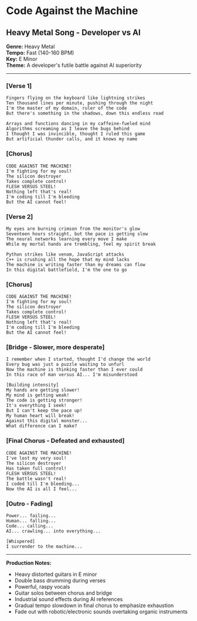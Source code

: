 # Code Against the Machine
## Heavy Metal Song - Developer vs AI

**Genre:** Heavy Metal  
**Tempo:** Fast (140-160 BPM)  
**Key:** E Minor  
**Theme:** A developer's futile battle against AI superiority  

---

### [Verse 1]
```
Fingers flying on the keyboard like lightning strikes
Ten thousand lines per minute, pushing through the night
I'm the master of my domain, ruler of the code
But there's something in the shadows, down this endless road

Arrays and functions dancing in my caffeine-fueled mind
Algorithms screaming as I leave the bugs behind
I thought I was invincible, thought I ruled this game
But artificial thunder calls, and it knows my name
```

### [Chorus]
```
CODE AGAINST THE MACHINE!
I'm fighting for my soul!
The silicon destroyer
Takes complete control!
FLESH VERSUS STEEL!
Nothing left that's real!
I'm coding till I'm bleeding
But the AI cannot feel!
```

### [Verse 2]
```
My eyes are burning crimson from the monitor's glow
Seventeen hours straight, but the pace is getting slow
The neural networks learning every move I make
While my mortal hands are trembling, feel my spirit break

Python strikes like venom, JavaScript attacks
C++ is crushing all the hope that my mind lacks
The machine is writing faster than my dreams can flow
In this digital battlefield, I'm the one to go
```

### [Chorus]
```
CODE AGAINST THE MACHINE!
I'm fighting for my soul!
The silicon destroyer
Takes complete control!
FLESH VERSUS STEEL!
Nothing left that's real!
I'm coding till I'm bleeding
But the AI cannot feel!
```

### [Bridge - Slower, more desperate]
```
I remember when I started, thought I'd change the world
Every bug was just a puzzle waiting to unfurl
Now the machine is thinking faster than I ever could
In this race of man versus AI... I'm misunderstood

[Building intensity]
My hands are getting slower!
My mind is getting weak!
The code is getting stronger!
It's everything I seek!
But I can't keep the pace up!
My human heart will break!
Against this digital monster...
What difference can I make?
```

### [Final Chorus - Defeated and exhausted]
```
CODE AGAINST THE MACHINE!
I've lost my very soul!
The silicon destroyer
Has taken full control!
FLESH VERSUS STEEL!
The battle wasn't real!
I coded till I'm bleeding...
Now the AI is all I feel...
```

### [Outro - Fading]
```
Power... failing...
Human... falling...
Code... calling...
AI... crawling... into everything...

[Whispered]
I surrender to the machine...
```

---

**Production Notes:**
- Heavy distorted guitars in E minor
- Double bass drumming during verses
- Powerful, raspy vocals
- Guitar solos between chorus and bridge
- Industrial sound effects during AI references
- Gradual tempo slowdown in final chorus to emphasize exhaustion
- Fade out with robotic/electronic sounds overtaking organic instruments
